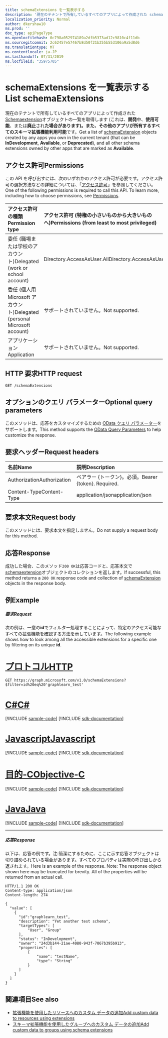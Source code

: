 ```yaml
---
title: schemaExtensions を一覧表示する
description: '現在のテナントで所有しているすべてのアプリによって作成された schemaExtension オブジェクトの一覧を取得します ( '
localization_priority: Normal
author: dkershaw10
ms.prod: ''
doc_type: apiPageType
ms.openlocfilehash: 0c798a052974189a2dfb5373ad12c9810c4f11db
ms.sourcegitcommit: 2c62457e57467b8d50f21b255b553106a9a5d8d6
ms.translationtype: MT
ms.contentlocale: ja-JP
ms.lasthandoff: 07/31/2019
ms.locfileid: "35975705"
---
```

# <a name="list-schemaextensions"></a><span data-ttu-id="e8196-103">schemaExtensions を一覧表示する</span><span class="sxs-lookup"><span data-stu-id="e8196-103">List schemaExtensions</span></span>

<span data-ttu-id="e8196-104">現在のテナントで所有しているすべてのアプリによって作成された[Schemaextension](../resources/schemaextension.md)オブジェクトの一覧を取得します (これは、**開発**中、**使用可能**、または**廃止**され**た場合があります)。また、その他のアプリが所有するすべてのスキーマ拡張機能利用可能**です。</span><span class="sxs-lookup"><span data-stu-id="e8196-104">Get a list of [schemaExtension](../resources/schemaextension.md) objects created by any apps you own in the current tenant (that can be **InDevelopment**, **Available**, or **Deprecated**), and all other schema extensions owned by other apps that are marked as **Available**.</span></span> 

## <a name="permissions"></a><span data-ttu-id="e8196-105">アクセス許可</span><span class="sxs-lookup"><span data-stu-id="e8196-105">Permissions</span></span>
<span data-ttu-id="e8196-p101">この API を呼び出すには、次のいずれかのアクセス許可が必要です。アクセス許可の選択方法などの詳細については、「[アクセス許可](/graph/permissions-reference)」を参照してください。</span><span class="sxs-lookup"><span data-stu-id="e8196-p101">One of the following permissions is required to call this API. To learn more, including how to choose permissions, see [Permissions](/graph/permissions-reference).</span></span>


|<span data-ttu-id="e8196-108">アクセス許可の種類</span><span class="sxs-lookup"><span data-stu-id="e8196-108">Permission type</span></span>      | <span data-ttu-id="e8196-109">アクセス許可 (特権の小さいものから大きいものへ)</span><span class="sxs-lookup"><span data-stu-id="e8196-109">Permissions (from least to most privileged)</span></span>              |
|:--------------------|:---------------------------------------------------------|
|<span data-ttu-id="e8196-110">委任 (職場または学校のアカウント)</span><span class="sxs-lookup"><span data-stu-id="e8196-110">Delegated (work or school account)</span></span> | <span data-ttu-id="e8196-111">Directory.AccessAsUser.All</span><span class="sxs-lookup"><span data-stu-id="e8196-111">Directory.AccessAsUser.All</span></span>    |
|<span data-ttu-id="e8196-112">委任 (個人用 Microsoft アカウント)</span><span class="sxs-lookup"><span data-stu-id="e8196-112">Delegated (personal Microsoft account)</span></span> | <span data-ttu-id="e8196-113">サポートされていません。</span><span class="sxs-lookup"><span data-stu-id="e8196-113">Not supported.</span></span>    |
|<span data-ttu-id="e8196-114">アプリケーション</span><span class="sxs-lookup"><span data-stu-id="e8196-114">Application</span></span> | <span data-ttu-id="e8196-115">サポートされていません。</span><span class="sxs-lookup"><span data-stu-id="e8196-115">Not supported.</span></span> |

## <a name="http-request"></a><span data-ttu-id="e8196-116">HTTP 要求</span><span class="sxs-lookup"><span data-stu-id="e8196-116">HTTP request</span></span>
<!-- { "blockType": "ignored" } -->
```http
GET /schemaExtensions
```
## <a name="optional-query-parameters"></a><span data-ttu-id="e8196-117">オプションのクエリ パラメーター</span><span class="sxs-lookup"><span data-stu-id="e8196-117">Optional query parameters</span></span>
<span data-ttu-id="e8196-118">このメソッドは、応答をカスタマイズするための [OData クエリ パラメーター](https://developer.microsoft.com/graph/docs/concepts/query_parameters)をサポートします。</span><span class="sxs-lookup"><span data-stu-id="e8196-118">This method supports the [OData Query Parameters](https://developer.microsoft.com/graph/docs/concepts/query_parameters) to help customize the response.</span></span>

## <a name="request-headers"></a><span data-ttu-id="e8196-119">要求ヘッダー</span><span class="sxs-lookup"><span data-stu-id="e8196-119">Request headers</span></span>
| <span data-ttu-id="e8196-120">名前</span><span class="sxs-lookup"><span data-stu-id="e8196-120">Name</span></span>      |<span data-ttu-id="e8196-121">説明</span><span class="sxs-lookup"><span data-stu-id="e8196-121">Description</span></span>|
|:----------|:----------|
| <span data-ttu-id="e8196-122">Authorization</span><span class="sxs-lookup"><span data-stu-id="e8196-122">Authorization</span></span>  | <span data-ttu-id="e8196-p102">ベアラー {トークン}。必須。</span><span class="sxs-lookup"><span data-stu-id="e8196-p102">Bearer {token}. Required.</span></span> |
| <span data-ttu-id="e8196-125">Content-Type</span><span class="sxs-lookup"><span data-stu-id="e8196-125">Content-Type</span></span>   | <span data-ttu-id="e8196-126">application/json</span><span class="sxs-lookup"><span data-stu-id="e8196-126">application/json</span></span> |

## <a name="request-body"></a><span data-ttu-id="e8196-127">要求本文</span><span class="sxs-lookup"><span data-stu-id="e8196-127">Request body</span></span>
<span data-ttu-id="e8196-128">このメソッドには、要求本文を指定しません。</span><span class="sxs-lookup"><span data-stu-id="e8196-128">Do not supply a request body for this method.</span></span>

## <a name="response"></a><span data-ttu-id="e8196-129">応答</span><span class="sxs-lookup"><span data-stu-id="e8196-129">Response</span></span>

<span data-ttu-id="e8196-130">成功した場合、このメソッド`200 OK`は応答コードと、応答本文で[schemaextension](../resources/schemaextension.md)オブジェクトのコレクションを返します。</span><span class="sxs-lookup"><span data-stu-id="e8196-130">If successful, this method returns a `200 OK` response code and collection of [schemaExtension](../resources/schemaextension.md) objects in the response body.</span></span>
## <a name="example"></a><span data-ttu-id="e8196-131">例</span><span class="sxs-lookup"><span data-stu-id="e8196-131">Example</span></span>
##### <a name="request"></a><span data-ttu-id="e8196-132">要求</span><span class="sxs-lookup"><span data-stu-id="e8196-132">Request</span></span>
<span data-ttu-id="e8196-133">次の例は、一意の**id**でフィルター処理することによって、特定のアクセス可能なすべての拡張機能を確認する方法を示しています。</span><span class="sxs-lookup"><span data-stu-id="e8196-133">The following example shows how to look among all the accessible extensions for a specific one by filtering on its unique **id**.</span></span> 

# <a name="httptabhttp"></a>[<span data-ttu-id="e8196-134">プロトコル</span><span class="sxs-lookup"><span data-stu-id="e8196-134">HTTP</span></span>](#tab/http)
<!-- {
  "blockType": "request",
  "name": "get_schemaextensions"
}-->
```http
GET https://graph.microsoft.com/v1.0/schemaExtensions?$filter=id%20eq%20'graphlearn_test'
```
# <a name="ctabcsharp"></a>[<span data-ttu-id="e8196-135">C#</span><span class="sxs-lookup"><span data-stu-id="e8196-135">C#</span></span>](#tab/csharp)
[!INCLUDE [sample-code](../includes/snippets/csharp/get-schemaextensions-csharp-snippets.md)]
[!INCLUDE [sdk-documentation](../includes/snippets/snippets-sdk-documentation-link.md)]

# <a name="javascripttabjavascript"></a>[<span data-ttu-id="e8196-136">Javascript</span><span class="sxs-lookup"><span data-stu-id="e8196-136">Javascript</span></span>](#tab/javascript)
[!INCLUDE [sample-code](../includes/snippets/javascript/get-schemaextensions-javascript-snippets.md)]
[!INCLUDE [sdk-documentation](../includes/snippets/snippets-sdk-documentation-link.md)]

# <a name="objective-ctabobjc"></a>[<span data-ttu-id="e8196-137">目的-C</span><span class="sxs-lookup"><span data-stu-id="e8196-137">Objective-C</span></span>](#tab/objc)
[!INCLUDE [sample-code](../includes/snippets/objc/get-schemaextensions-objc-snippets.md)]
[!INCLUDE [sdk-documentation](../includes/snippets/snippets-sdk-documentation-link.md)]

# <a name="javatabjava"></a>[<span data-ttu-id="e8196-138">Java</span><span class="sxs-lookup"><span data-stu-id="e8196-138">Java</span></span>](#tab/java)
[!INCLUDE [sample-code](../includes/snippets/java/get-schemaextensions-java-snippets.md)]
[!INCLUDE [sdk-documentation](../includes/snippets/snippets-sdk-documentation-link.md)]

---

##### <a name="response"></a><span data-ttu-id="e8196-139">応答</span><span class="sxs-lookup"><span data-stu-id="e8196-139">Response</span></span>
<span data-ttu-id="e8196-p103">以下は、応答の例です。注:簡潔にするために、ここに示す応答オブジェクトは切り詰められている場合があります。すべてのプロパティは実際の呼び出しから返されます。</span><span class="sxs-lookup"><span data-stu-id="e8196-p103">Here is an example of the response. Note: The response object shown here may be truncated for brevity. All of the properties will be returned from an actual call.</span></span>
<!-- {
  "blockType": "response",
  "truncated": true,
  "@odata.type": "microsoft.graph.schemaExtension",
  "isCollection": true
} -->
```http
HTTP/1.1 200 OK
Content-type: application/json
Content-length: 274

{
  "value": [
    {
      "id":"graphlearn_test",
      "description": "Yet another test schema",
      "targetTypes": [
          "User", "Group"
      ],
      "status": "InDevelopment",
      "owner": "24d3b144-21ae-4080-943f-7067b395b913",
      "properties": [
          {
              "name": "testName",
              "type": "String"
          }
      ]
    }
  ]
}
```

## <a name="see-also"></a><span data-ttu-id="e8196-143">関連項目</span><span class="sxs-lookup"><span data-stu-id="e8196-143">See also</span></span>

- [<span data-ttu-id="e8196-144">拡張機能を使用したリソースへのカスタム データの追加</span><span class="sxs-lookup"><span data-stu-id="e8196-144">Add custom data to resources using extensions</span></span>](/graph/extensibility-overview)
- [<span data-ttu-id="e8196-145">スキーマ拡張機能を使用したグループへのカスタム データの追加</span><span class="sxs-lookup"><span data-stu-id="e8196-145">Add custom data to groups using schema extensions</span></span>](/graph/extensibility-schema-groups)


<!-- uuid: 8fcb5dbc-d5aa-4681-8e31-b001d5168d79
2015-10-25 14:57:30 UTC -->
<!-- {
  "type": "#page.annotation",
  "description": "List schemaExtensions",
  "keywords": "",
  "section": "documentation",
  "tocPath": "",
  "suppressions": [
  ]
}-->
